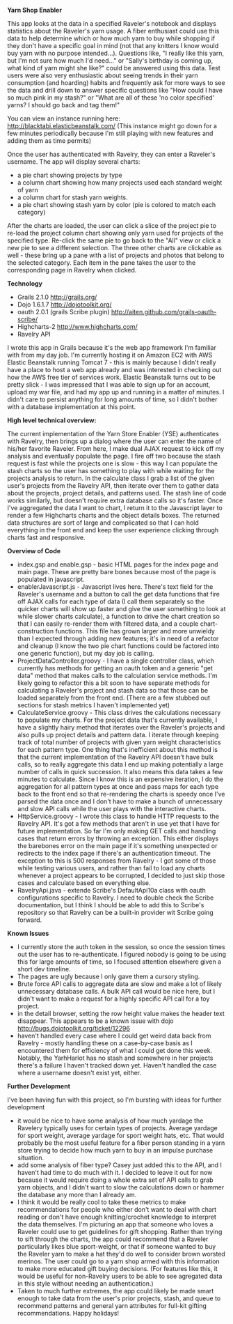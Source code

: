 **Yarn Shop Enabler**

This app looks at the data in a specified Raveler's notebook and displays statistics about the Raveler's yarn usage. A fiber enthusiast could use this data to help determine which or how much yarn to buy while shopping if they don't have a specific goal in mind (not that any knitters I know would buy yarn with no purpose intended...).  Questions like, "I really like this yarn, but I'm not sure how much I'd need..." or "Sally's birthday is coming up, what kind of yarn might she like?" could be answered using this data. Test users were also very enthusiastic about seeing trends in their yarn consumption (and hoarding) habits and frequently ask for more ways to see the data and drill down to answer specific questions like "How could I have so much pink in my stash?" or "What are all of these 'no color specified' yarns? I should go back and tag them!"

You can view an instance running here: <http://blacktabi.elasticbeanstalk.com/>  (This instance might go down for a few minutes periodically because I'm still playing with new features and adding them as time permits)

Once the user has authenticated with Ravelry, they can enter a Raveler's username.  The app will display several charts:
- a pie chart showing projects by type
- a column chart showing how many projects used each standard weight of yarn
- a column chart for stash yarn weights.  
- a pie chart showing stash yarn by color (pie is colored to match each category)

After the charts are loaded, the user can click a slice of the project pie to re-load the project column chart showing only yarn used for projects of the specified type. Re-click the same pie to go back to the "All" view or click a new pie to see a different selection.  The three other charts are clickable as well - these bring up a pane with a list of projects and photos that belong to the selected category.  Each item in the pane takes the user to the corresponding page in Ravelry when clicked.


**Technology**
* Grails 2.1.0 <http://grails.org/>
* Dojo 1.6.1.7 <http://dojotoolkit.org/>
* oauth 2.0.1 (grails Scribe plugin) <http://aiten.github.com/grails-oauth-scribe/>
* Highcharts-2 <http://www.highcharts.com/>
* Ravelry API

I wrote this app in Grails because it's the web app framework I'm familiar with from my day job.  I'm currently hosting it on Amazon EC2 with AWS Elastic Beanstalk running Tomcat 7 - this is mainly because I didn't really have a place to host a web app already and was interested in checking out how the AWS free tier of services work.  Elastic Beanstalk turns out to be pretty slick - I was impressed that I was able to sign up for an account, upload my war file, and had my app up and running in a matter of minutes.  I didn't care to persist anything for long amounts of time, so I didn't bother with a database implementation at this point.


**High level technical overview:**

The current implementation of the Yarn Store Enabler (YSE) authenticates with Ravelry, then brings up a dialog where the user can enter the name of his/her favorite Raveler.  From here, I make dual AJAX request to kick off my analysis and eventually populate the page.  I fire off two because the stash request is fast while the projects one is slow - this way I can populate the stash charts so the user has something to play with while waiting for the projects analysis to return.  In the calculate class I grab a list of the given user's projects from the Ravelry API, then iterate over them to gather data about the projects, project details, and patterns used. The stash line of code works similarly, but doesn't require extra database calls so it's faster.  Once I've aggregated the data I want to chart, I return it to the Javascript layer to render a few Highcharts charts and the object details boxes. The returned data structures are sort of large and complicated so that I can hold everything in the front end and keep the user experience clicking through charts fast and responsive.


**Overview of Code**

* index.gsp and enable.gsp - basic HTML pages for the index page and main page.  These are pretty bare bones because most of the page is populated in javascript.
* enablerJavascript.js - Javascript lives here.  There's text field for the Raveler's username and a button to call the get data functions that fire off AJAX calls for each type of data (I call them separately so the quicker charts will show up faster and give the user something to look at while slower charts calculate), a function to drive the chart creation so that I can easily re-render them with filtered data, and a couple chart-construction functions.  This file has grown larger and more unwieldy than I expected through adding new features; it's in need of a refactor and cleanup (I know the two pie chart functions could be factored into one generic function), but my day job is calling.
* ProjectDataController.groovy - I have a single controller class, which currently has methods for getting an oauth token and a generic "get data" method that makes calls to the calculation service methods.  I'm likely going to refactor this a bit soon to have separate methods for calculating a Raveler's project and stash data so that those can be loaded separately from the front end.  (There are a few stubbed out sections for stash metrics I haven't implemented yet)
* CalculateService.groovy - This class drives the calculations necessary to populate my charts.  For the project data that's currently available, I have a slightly hairy method that iterates over the Raveler's projects and also pulls up project details and pattern data.  I iterate through keeping track of total number of projects with given yarn weight characteristics for each pattern type.  One thing that's inefficient about this method is that the current implementation of the Ravelry API doesn't have bulk calls, so to really aggregate this data I end up making potentially a large number of calls in quick succession.  It also means this data takes a few minutes to calculate.  Since I know this is an expensive iteration, I do the aggregation for all pattern types at once and pass maps for each type back to the front end so that re-rendering the charts is speedy once I've parsed the data once and I don't have to make a bunch of unnecessary and slow API calls while the user plays with the interactive charts.
* HttpService.groovy - I wrote this class to handle HTTP requests to the Ravelry API.  It's got a few methods that aren't in use yet that I have for future implementation.  So far I'm only making GET calls and handling cases that return errors by throwing an exception.  This either displays the barebones error on the main page if it's something unexpected or redirects to the index page if there's an authentication timeout.  The exception to this is 500 responses from Ravelry - I got some of those while testing various users, and rather than fail to load any charts whenever a project appears to be corrupted, I decided to just skip those cases and calculate based on everything else.
* RavelryApi.java - extende Scribe's DefaultApi10a class with oauth configurations specific to Ravelry. I need to double check the Scribe documentation, but I think I should be able to add this to Scribe's repository so that Ravelry can be a built-in provider wit Scribe going forward.


**Known Issues**

* I currently store the auth token in the session, so once the session times out the user has to re-authenticate. I figured nobody is going to be using this for large amounts of time, so I focused attention elsewhere given a short dev timeline.
* The pages are ugly because I only gave them a cursory styling.
* Brute force API calls to aggregate data are slow and make a lot of likely unnecessary database calls.  A bulk API call would be nice here, but I didn't want to make a request for a highly specific API call for a toy project.
* in the detail browser, setting the row height value makes the header text disappear. This appears to be a known issue with dojo <http://bugs.dojotoolkit.org/ticket/12296>
* haven't handled every case where I could get weird data back from Ravelry - mostly handling these on a case-by-case basis as I encountered them for efficiency of what I could get done this week. Notably, the YarhHarlot has no stash and somewhere in her projects there's a failure I haven't tracked down yet.  Haven't handled the case where a username doesn't exist yet, either.

**Further Development**

I've been having fun with this project, so I'm bursting with ideas for further development
* it would be nice to have some analysis of how much yardage the Ravelery typically uses for certain types of projects. Average yardage for sport weight, average yardage for sport weight hats, etc. That would probably be the most useful feature for a fiber person standing in a yarn store trying to decide how much yarn to buy in an impulse purchase situation.
* add some analysis of fiber type?  Casey just added this to the API, and I haven't had time to do much with it. I decided to leave it out for now because it would require doing a whole extra set of API calls to grab yarn objects, and I didn't want to slow the calculations down or hammer the database any more than I already am.
* I think it would be really cool to take these metrics to make recommendations for people who either don't want to deal with chart reading or don't have enough knitting/crochet knowledge to interpret the data themselves. I'm picturing an app that someone who loves a Raveler could use to get guidelines for gift shopping.  Rather than trying to sift through the charts, the app could recommend that a Raveler particularly likes blue sport-weight, or that if someone wanted to buy the Raveler yarn to make a hat they'd do well to consider brown worsted merinos.  The user could go to a yarn shop armed with this information to make more educated gift buying decisions.   (For features like this, it would be useful for non-Ravelry users to be able to see agregated data in this style without needing an authentication.)
* Taken to much further extremes, the app could likely be made smart enough to take data from the user's prior projects, stash, and queue to recommend patterns and general yarn attributes for full-kit gifting recommendations.  Happy holidays!
